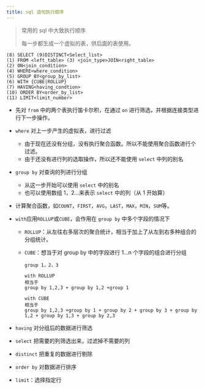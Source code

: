 ```yaml
---
title: sql 语句执行顺序
---
```


> 常用的 sql 中大致执行顺序
>
> 每一步都生成一个虚拟的表，供后面的表使用。

```
(8) SELECT (9)DISTINCT<Select_list>
(1) FROM <left_table> (3) <join_type>JOIN<right_table>
(2) ON<join_condition>
(4) WHERE<where_condition>
(5) GROUP BY<group_by_list>
(6) WITH {CUBE|ROLLUP}
(7) HAVING<having_condtion>
(10) ORDER BY<order_by_list>
(11) LIMIT<limit_number>
```

- 先对 `from` 中的两个表执行笛卡尔积，在通过 `on` 进行筛选，并根据连接类型进行下一步操作。

- `where` 对上一步产生的虚拟表，进行过滤

  - 由于现在还没有分组，没有执行聚合函数。所以不能使用聚合函数进行个过滤。
  - 由于还没有进行列的选取操作，所以还不能使用 `select` 中列的别名

- `group by` 对查询的列进行分组

  - 从这一步开始可以使用 `select` 中的别名
  - 也可以使用数组 1，2...来表示 `select` 中的列（从 1 开始算）

- 计算聚合函数，如`COUNT`，`FIRST`，`AVG`，`LAST`，`MAX`，`MIN`，`SUM`等。

- `with`应用`ROLLUP`或`CUBE`，会作用在 `group by` 中多个字段的情况下

  - `ROLLUP`：从左往右多层次的聚合统计，相当于加上了从左到右多种组合的分组统计。

  - `CUBE`：想当于对 group by 中的字段进行 1...n  个字段的组合进行分组

    ```
    group 1，2，3
    
    with ROLLUP
    相当于
    group by 1,2,3 + group by 1,2 +group 1
    
    with CUBE
    相当于
    group by 1,2,3 +group by 1 + group by 2 + group by 3 + group by 1,2 + group by 1,3 + group by 2,3 
    ```

- `having` 对分组后的数据进行筛选

- `select` 把需要的列筛选出来，过滤掉不需要的列

- `distinct` 把重复的数据进行剔除

- `order by` 对数据进行排序

- `limit`：选择指定行
